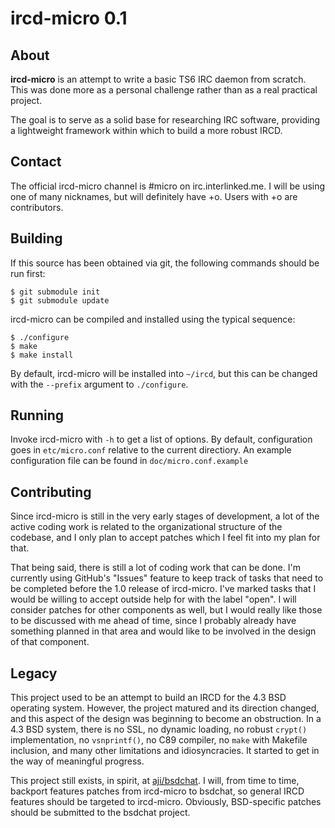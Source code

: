 # ircd-micro 0.1

## About

**ircd-micro** is an attempt to write a basic TS6 IRC daemon from
scratch. This was done more as a personal challenge rather than as a
real practical project.

The goal is to serve as a solid base for researching IRC software,
providing a lightweight framework within which to build a more robust
IRCD.


## Contact

The official ircd-micro channel is #micro on irc.interlinked.me. I will
be using one of many nicknames, but will definitely have +o. Users with
+o are contributors.


## Building

If this source has been obtained via git, the following commands should
be run first:

    $ git submodule init
    $ git submodule update

ircd-micro can be compiled and installed using the typical sequence:

    $ ./configure
    $ make
    $ make install

By default, ircd-micro will be installed into `~/ircd`, but this can be
changed with the `--prefix` argument to `./configure`.


## Running

Invoke ircd-micro with `-h` to get a list of options. By default,
configuration goes in `etc/micro.conf` relative to the current
directiory. An example configuration file can be found in
`doc/micro.conf.example`


## Contributing

Since ircd-micro is still in the very early stages of development, a lot
of the active coding work is related to the organizational structure of
the codebase, and I only plan to accept patches which I feel fit into
my plan for that.

That being said, there is still a lot of coding work that can be done. I'm
currently using GitHub's "Issues" feature to keep track of tasks that
need to be completed before the 1.0 release of ircd-micro. I've marked
tasks that I would be willing to accept outside help for with the label
"open". I will consider patches for other components as well, but I
would really like those to be discussed with me ahead of time, since I
probably already have something planned in that area and would like to
be involved in the design of that component.


## Legacy

This project used to be an attempt to build an IRCD for the 4.3 BSD
operating system. However, the project matured and its direction changed,
and this aspect of the design was beginning to become an obstruction. In
a 4.3 BSD system, there is no SSL, no dynamic loading, no robust `crypt()`
implementation, no `vsnprintf()`, no C89 compiler, no `make` with Makefile
inclusion, and many other limitations and idiosyncracies. It started to
get in the way of meaningful progress.

This project still exists, in spirit, at
[aji/bsdchat](http://github.com/aji/bsdchat).
I will, from time to time, backport features patches from
ircd-micro to bsdchat, so general IRCD features should be targeted to
ircd-micro. Obviously, BSD-specific patches should be submitted to the
bsdchat project.
